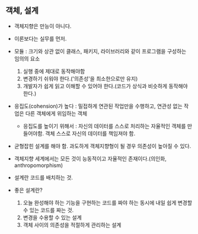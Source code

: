 ## 객체, 설계

- 객체지향은 만능이 아니다.
- 이론보다는 실무를 먼저.
- 모듈 : 크기와 상관 없이 클래스, 패키지, 라이브러리와 같이 프로그램을 구성하는 임의의 요소

  1. 실행 중에 제대로 동작해야함
  2. 변경하기 쉬워야 한다.('의존성'을 최소한으로만 유지)
  3. 개발자가 쉽게 읽고 이해할 수 있어야 한다.(코드가 상식과 비슷하게 동작해야 한다.)

- 응집도(cohension)가 높다 : 밀접하게 연관된 작업만을 수행하고, 연관성 없는 작업은 다른 객체에게 위임하는 객체
  - 응집도를 높이기 위해서 : 자신의 데이터를 스스로 처리하는 자율적인 객체를 만들어야함. 객체 스스로 자신의 데이터를 책임져야 함.
- 균형잡힌 설계를 해야 함. 과도하게 객체지향형이 될 경우 의존성이 높아질 수 있다.
- 객체지향 세계에서는 모든 것이 능동적이고 자율적인 존재이다.(의인화, anthropomorphism)
- 설계란 코드를 배치하는 것.
- 좋은 설계란?
  1. 오늘 완성해야 하는 기능을 구현하는 코드를 짜야 하는 동시에 내일 쉽게 변경할 수 있는 코드를 짜는 것.
  2. 변경을 수용할 수 있는 설계
  3. 객체 사이의 의존성을 적절하게 관리하는 설계
